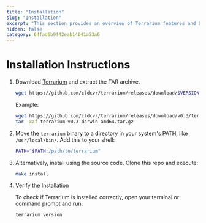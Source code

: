```yaml
---
title: "Installation"
slug: "Installation"
excerpt: "This section provides an overview of Terrarium features and benefits."
hidden: false
category: 64fad6b9f42eab14641a53a6
---
```

# Installation Instructions

1. Download [Terrarium](https://github.com/cldcvr/terrarium/releases) and extract the TAR archive.

   ```bash
   wget https://github.com/cldcvr/terrarium/releases/download/$VERSION/terrarium-$VERSION-linux-amd64.tar.gz
   ```
   Example:
   ```bash
   wget https://github.com/cldcvr/terrarium/releases/download/v0.3/terrarium-v0.3-darwin-amd64.tar.gz
   tar -xzf terrarium-v0.3-darwin-amd64.tar.gz
   ```

2. Move the `terrarium` binary to a directory in your system's PATH, like `/usr/local/bin/`.
   Add this to your shell:
   ```bash
   PATH="$PATH:/path/to/terrarium"
   ```

3. Alternatively, install using the source code.
   Clone this repo and execute:

   ```bash
   make install
   ```

4. Verify the Installation

   To check if Terrarium is installed correctly, open your terminal or command prompt and run:

   ```bash
   terrarium version
   ```
